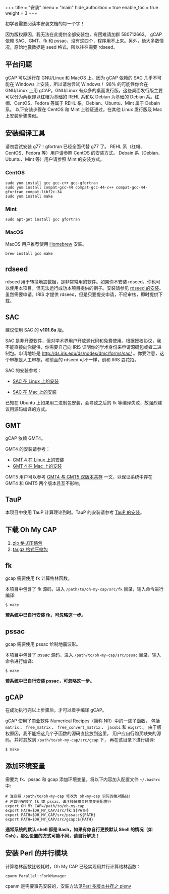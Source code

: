 +++
title = "安装"
menu = "main"
hide_authorbox = true
enable_toc = true
weight = 3
+++

初学者需要阅读本安装文档的每一个字！

因为版权原因，我无法在此提供全部安装包，有困难请加群 580712662。
gCAP 依赖 SAC、GMT、fk 和 pssac，没有这四个，程序用不上来。另外，绝大多数情况，原始地震数据是 seed 格式，所以往往需要 rdseed。

## 平台问题
gCAP 可以运行在 GNU/Linux 和 MacOS 上。因为 gCAP 依赖的 SAC 几乎不可能在 Windows 上安装，所以请勿尝试 Windows！
98% 的可能性你会在 GNU/Linux 上用 gCAP。GNU/Linux 有众多的桌面发行版，这些桌面发行版主要可以分为两组即以红帽为基础的 REHL 系和以 Debian 为基础的 Debian 系。红帽、CentOS、Fedora 等属于 REHL 系，Debian、Ubuntu、Mint 属于 Debain 系。
以下安装步骤在 CentOS 和 Mint 上验证通过。在其他 Linux 发行版及 Mac 上安装步骤类似。


## 安装编译工具

请勿尝试安装 g77！gfortran 已经全面代替 g77 了。
REHL 系（红帽、CentOS、Fedora 等）用户请参照 CentOS 的安装方式。
Debain 系（Debian、Ubuntu、Mint 等）用户请参照 Mint 的安装方式。

### CentOS

    sudo yum install gcc gcc-c++ gcc-gfortran
    sudo yum install compat-gcc-44 compat-gcc-44-c++ compat-gcc-44-gfortran compat-libf2c-34
    sudo yum install make

### Mint

    sudo apt-get install gcc gfortran

### MacOS

MacOS 用户推荐使用 [Homebrew](http://brew.sh/index_zh-cn.html) 安装。

    brew install gcc make

## rdseed

rdseed 用于转换地震数据，是非常常用的软件。如果你不安装 rdseed，你也可以使用本项目，但无法运行成功本项目提供的例子。安装请参见 [rdseed 的安装](http://seisman.info/install-rdseed.html)。虽然需要申请，IRIS 才提供 rdseed，但是只要提交申请，不经审核，即时提供下载。

## SAC

建议使用 SAC 的 **v101.6a** 版。

SAC 是非开源软件，但对学术界用户开放源代码和免费使用。根据授权协议，我不能直接向你提供，你需要自己向 IRIS 证明你的学术身份来申请源码包或者二进制包。申请地址是 <http://ds.iris.edu/ds/nodes/dmc/forms/sac/> 。你要注意，这个审核是人工审核，和前面的 rdseed 可不一样，别和 IRIS 耍花招。

SAC 的安装参考：

- [SAC 在 Linux 上的安装](https://seisman.github.io/SAC_Docs_zh/introduction/linux-install.html)

- [SAC 在 Mac 上的安装](https://seisman.github.io/SAC_Docs_zh/introduction/mac-install.html)

已知在 Ubuntu 上如果用二进制包安装，会导致之后的 fk 等编译失败，故强烈建议用源码编译的方式。

## GMT

gCAP 依赖 GMT4。

GMT4 的安装请参考：

- [GMT 4 在 Linux 上的安装](http://seisman.info/install-gmt4-under-linux.html)
- [GMT 4 在 Mac 上的安装](http://seisman.info/install-gmt4-under-mac.html)

GMT5 用户可以参考 [GMT4 与 GMT5 双版本共存](http://seisman.info/multiple-versions-of-gmt.html) 一文，以保证系统中存在 GMT4 和 GMT5 两个版本且互不影响。

## TauP

本项目中使用 TauP 计算理论到时。TauP 的安装请参考 [TauP 的安装](http://seisman.info/install-taup.html)。

## 下载 Oh My CAP

1. [zip 格式压缩包](https://github.com/wangliang1989/oh-my-cap/archive/v1.1.zip)
2. [tar.gz 格式压缩包](https://github.com/wangliang1989/oh-my-cap/archive/v1.1.tar.gz)

## fk

gcap 需要使用 fk 计算格林函数。

本项目中包含了 fk 源码，进入 `/path/to/oh-my-cap/src/fk` 目录，输入命令进行编译:

    $ make

**若系统中已自行安装 fk，可忽略这一步。**

## pssac

gcap 需要使用 pssac 绘制地震波形。

本项目中包含了 pssac 源码，进入 `/path/to/oh-my-cap/src/pssac` 目录，输入命令进行编译:

    $ make

**若系统中已自行安装 pssac，可忽略这一步。**

## gCAP

在成功执行完以上步骤后，才可以着手编译 gCAP。

gCAP 使用了商业软件 Numerical Recipes（简称 NR）中的一些子函数，
包括 `matrix` 、 `free_matrix` 、 `free_convert_matrix` 、 `jacobi` 和 `eigsrt` 。
由于版权原因，我不能把这几个子函数的源码直接放到这里。
用户应自行购买缺失的源码，并将其放到 `/path/to/oh-my-cap/src/gcap` 下，
再在该目录下进行编译:

    $ make

## 添加环境变量

需要为 fk、pssac 和 gcap 添加环境变量。将以下内容加入配置文件 `~/.bashrc` 中:

    # 注意将 /path/to/oh-my-cap 修改为 oh-my-cap 实际的绝对路径!
    # 若自行安装了 fk 或 pssac，请注释掉相关环境变量配置行
    export OH_MY_CAP=/path/to/oh-my-cap
    export PATH=$OH_MY_CAP/src/fk:${PATH}
    export PATH=$OH_MY_CAP/src/pssac:${PATH}
    export PATH=$OH_MY_CAP/src/gcap:${PATH}

**通常系统的默认 shell 都是 Bash，如果有你自行更换默认 Shell 的情况（如Csh），那么设置的方式可能不同，请自行解决！**

## 安装 Perl 的并行模块

计算格林函数比较耗时，Oh My CAP 已经实现用并行计算格林函数：

    cpanm Parallel::ForkManager

cpanm 是需要事先安装的，安装方法见[Perl 多版本共存之 plenv](http://seisman.info/perl-plenv.html)
